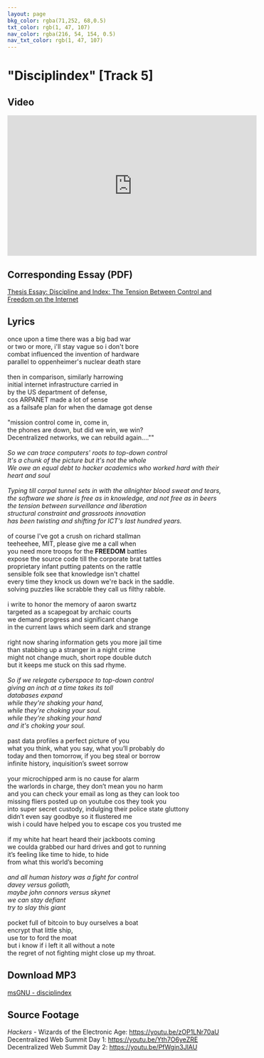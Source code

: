 ```yaml
---
layout: page
bkg_color: rgba(71,252, 68,0.5)
txt_color: rgb(1, 47, 107)
nav_color: rgba(216, 54, 154, 0.5)
nav_txt_color: rgb(1, 47, 107)
---
```


# "Disciplindex" [Track 5]

<!-- ## Background & Credits -->

## Video

<div class="embed-responsive embed-responsive-16by9">
  <iframe width="560" height="315" src="https://www.youtube.com/embed/bq9W2CEGxGU" frameborder="0" allowfullscreen></iframe>
</div>

## Corresponding Essay (PDF)

[Thesis Essay: Discipline and Index: The Tension Between Control and Freedom on the Internet](/pdfs/chelsea_palmer_2015_SIC_essay6.pdf)

## Lyrics

once upon a time there was a big bad war<br>
or two or more, i'll stay vague so i don't bore<br>
combat influenced the invention of hardware<br>
parallel to oppenheimer's nuclear death stare<br>
<br>
then in comparison, similarly harrowing<br>
initial internet infrastructure carried in<br>
by the US department of defense,<br>
cos ARPANET made a lot of sense<br>
as a failsafe plan for when the damage got dense<br><br>
"mission control come in, come in,<br>
the phones are down, but did we win, we win?<br>
Decentralized networks, we can rebuild again....""<br>
<br>
<i>So we can trace computers' roots to top-down control<br>
It's a chunk of the picture but it's not the whole<br>
We owe an equal debt to hacker academics who worked hard with their heart and soul<br><br>
Typing till carpal tunnel sets in with the allnighter blood sweat and tears,<br>
the software we share is free as in knowledge, and not free as in beers<br>
the tension between surveillance and liberation<br>
structural constraint and grassroots innovation<br>
has been twisting and shifting for ICT's last hundred years.</i><br>
<br>
of course I've got a crush on richard stallman<br>
teeheehee, MIT, please give me a call when<br>
you need more troops for the **FREEDOM** battles<br>
expose the source code till the corporate brat tattles<br>
proprietary infant putting patents on the rattle<br>
sensible folk see that knowledge isn't chattel<br>
every time they knock us down we're back in the saddle.<br>
solving puzzles like scrabble they call us filthy rabble.<br>
<br>
i write to honor the memory of aaron swartz<br>
targeted as a scapegoat by archaic courts<br>
we demand progress and significant change<br>
in the current laws which seem dark and strange<br>
<br>
right now sharing information gets you more jail time<br>
than stabbing up a stranger in a night crime<br>
might not change much, short rope double dutch<br>
but it keeps me stuck on this sad rhyme.<br>
<br>
<i>So if we relegate cyberspace to top-down control
<br>
giving an inch at a time takes its toll<br>
databases expand<br>
while they're shaking your hand,<br>
while they're choking your soul.<br>
while they're shaking your hand<br>
and it's choking your soul.</i><br>
<br>
past data profiles a perfect picture of you<br>
what you think, what you say, what you’ll probably do<br>
today and then tomorrow, if you beg steal or borrow<br>
infinite history, inquisition’s sweet sorrow<br>
<br>
your microchipped arm is no cause for alarm<br>
the warlords in charge, they don’t mean you no harm<br>
and you can check your email as long as they can look too<br>
missing fliers posted up on youtube cos they took you<br>
into super secret custody, indulging their police state gluttony<br>
didn’t even say goodbye so it flustered me<br>
wish i could have helped you to escape cos you trusted me<br><br>
if my white hat heart heard their jackboots coming<br>
we coulda grabbed our hard drives and got to running<br>
it’s feeling like time to hide, to hide<br>
from what this world’s becoming<br>
<br>
<i>and all human history was a fight for control<br>
davey versus goliath,<br>
maybe john connors versus skynet<br>
we can stay defiant<br>
try to slay this giant</i><br><br>
pocket full of bitcoin to buy ourselves a boat<br>
encrypt that little ship,<br>
use tor to ford the moat<br>
but i know if i left it all without a note<br>
the regret of not fighting might close up my throat.

## Download MP3

[msGNU - disciplindex](/mp3s/msGNU-Disciplindex.mp3)


## Source Footage

*Hackers* - Wizards of the Electronic Age: https://youtu.be/zOP1LNr70aU
Decentralized Web Summit Day 1: https://youtu.be/Yth7O6yeZRE
Decentralized Web Summit Day 2: https://youtu.be/PfWgin3JlAU
